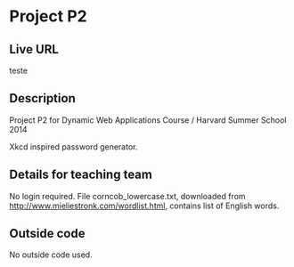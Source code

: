 # Project P2

## Live URL
teste

## Description
Project P2 for Dynamic Web Applications Course / Harvard Summer School 2014

Xkcd inspired password generator.

## Details for teaching team
No login required.
File corncob_lowercase.txt, downloaded from http://www.mieliestronk.com/wordlist.html, 
contains list of English words.

## Outside code
No outside code used.

